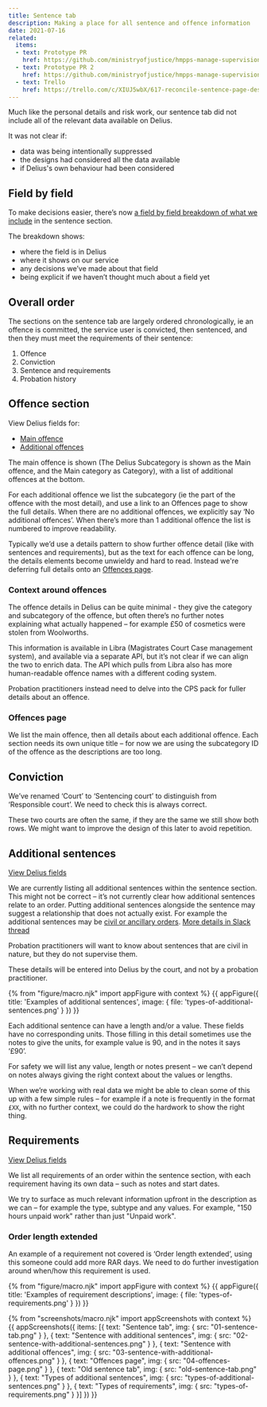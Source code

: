 ```yaml
---
title: Sentence tab
description: Making a place for all sentence and offence information
date: 2021-07-16
related:
  items:
  - text: Prototype PR
    href: https://github.com/ministryofjustice/hmpps-manage-supervisions-prototype/pull/282
  - text: Prototype PR 2
    href: https://github.com/ministryofjustice/hmpps-manage-supervisions-prototype/pull/284
  - text: Trello
    href: https://trello.com/c/XIUJ5wbX/617-reconcile-sentence-page-designs-with-ndelius-data
---
```


Much like the personal details and risk work, our sentence tab did not include all of the relevant data available on Delius.

It was not clear if:

- data was being intentionally suppressed
- the designs had considered all the data available
- if Delius's own behaviour had been considered

## Field by field

To make decisions easier, there’s now [a field by field breakdown of what we include](/sentence-data) in the sentence section.

The breakdown shows:

- where the field is in Delius
- where it shows on our service
- any decisions we’ve made about that field
- being explicit if we haven’t thought much about a field yet

## Overall order

The sections on the sentence tab are largely ordered chronologically, ie an offence is committed, the service user is convicted, then sentenced, and then they must meet the requirements of their sentence:

1. Offence
2. Conviction
3. Sentence and requirements
4. Probation history

## Offence section

View Delius fields for:
- [Main offence](/sentence-data/#event-details%3A-offence-details)
- [Additional offences](/sentence-data/#additional-offences)

The main offence is shown (The Delius Subcategory is shown as the Main offence, and the Main category as Category), with a list of additional offences at the bottom.

For each additional offence we list the subcategory (ie the part of the offence with the most detail), and use a link to an Offences page to show the full details. When there are no additional offences, we explicitly say ‘No additional offences’. When there’s more than 1 additional offence the list is numbered to improve readability.

Typically we’d use a details pattern to show further offence detail (like with sentences and requirements), but as the text for each offence can be long, the details elements become unwieldy and hard to read. Instead we're deferring full details onto an [Offences page](/sentence-tab/#offences-page).

### Context around offences

The offence details in Delius can be quite minimal - they give the category and subcategory of the offence, but often there’s no further notes explaining what actually happened – for example £50 of cosmetics were stolen from Woolworths.

This information is available in Libra (Magistrates Court Case management system), and available via a separate API, but it’s not clear if we can align the two to enrich data. The API which pulls from Libra also has more human-readable offence names with a different coding system.

Probation practitioners instead need to delve into the CPS pack for fuller details about an offence.

### Offences page

We list the main offence, then all details about each additional offence. Each section needs its own unique title – for now we are using the subcategory ID of the offence as the descriptions are too long.

## Conviction

We’ve renamed ‘Court’ to ‘Sentencing court’ to distinguish from ‘Responsible court’. We need to check this is always correct.

These two courts are often the same, if they are the same we still show both rows. We might want to improve the design of this later to avoid repetition.

## Additional sentences

[View Delius fields](/sentence-data/#additional-sentences)

We are currently listing all additional sentences within the sentence section. This might not be correct – it’s not currently clear how additional sentences relate to an order. Putting additional sentences alongside the sentence may suggest a relationship that does not actually exist. For example the additional sentences may be [civil or ancillary orders](https://www.cps.gov.uk/legal-guidance/sentencing-ancillary-orders). [More details in Slack thread](https://mojdt.slack.com/archives/C01CCRVJB9C/p1626265608095100?thread_ts=1626261067.085800&cid=C01CCRVJB9C)

Probation practitioners will want to know about sentences that are civil in nature, but they do not supervise them.

These details will be entered into Delius by the court, and not by a probation practitioner.

{% from "figure/macro.njk" import appFigure with context %}
{{ appFigure({
  title: 'Examples of additional sentences',
  image: {
    file: 'types-of-additional-sentences.png'
  }
}) }}

Each additional sentence can have a length and/or a value. These fields have no corresponding units. Those filling in this detail sometimes use the notes to give the units, for example value is 90, and in the notes it says ‘£90’.

For safety we will list any value, length or notes present – we can’t depend on notes always giving the right context about the values or lengths.

When we’re working with real data we might be able to clean some of this up with a few simple rules – for example if a note is frequently in the format `£XX`, with no further context, we could do the hardwork to show the right thing.

## Requirements

[View Delius fields](/sentence-data/#requirements)

We list all requirements of an order within the sentence section, with each requirement having its own data – such as notes and start dates.

We try to surface as much relevant information upfront in the description as we can – for example the type, subtype and any values. For example, "150 hours unpaid work" rather than just "Unpaid work".

### Order length extended

An example of a requirement not covered is ‘Order length extended’, using this someone could add more RAR days. We need to do further investigation around when/how this requirement is used.

{% from "figure/macro.njk" import appFigure with context %}
{{ appFigure({
  title: 'Examples of requirement descriptions',
  image: {
    file: 'types-of-requirements.png'
  }
}) }}

{% from "screenshots/macro.njk" import appScreenshots with context %}
{{ appScreenshots({
  items: [{
      text: "Sentence tab",
      img: { src: "01-sentence-tab.png" }
    }, {
      text: "Sentence with additional sentences",
      img: { src: "02-sentence-with-additional-sentences.png" }
    }, {
      text: "Sentence with additional offences",
      img: { src: "03-sentence-with-additional-offences.png" }
    }, {
      text: "Offences page",
      img: { src: "04-offences-page.png" }
    }, {
      text: "Old sentence tab",
      img: { src: "old-sentence-tab.png" }
    }, {
      text: "Types of additional sentences",
      img: { src: "types-of-additional-sentences.png" }
    }, {
      text: "Types of requirements",
      img: { src: "types-of-requirements.png" }
    }]
}) }}
